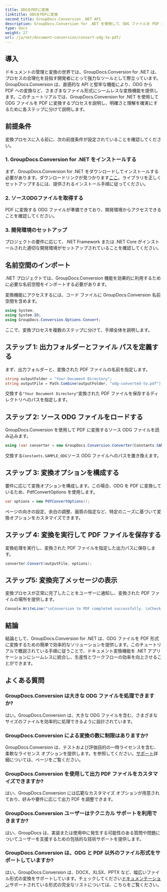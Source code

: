 ```yaml
---
title: ODGをPDFに変換
linktitle: ODGをPDFに変換
second_title: GroupDocs.Conversion .NET API
description: GroupDocs.Conversion for .NET を使用して、ODG ファイルを PDF に簡単に変換する方法を学びます。ドキュメント管理機能を強化します。
type: docs
weight: 27
url: /ja/net/document-conversion/convert-odg-to-pdf/
---
```

## 導入
ドキュメントの管理と変換の世界では、GroupDocs.Conversion for .NET は、プロセスの合理化を目指す開発者にとって強力なツールとして際立っています。 GroupDocs.Conversion は、直感的な API と堅牢な機能により、ODG から PDF への変換など、さまざまなファイル形式にシームレスな変換機能を提供します。このチュートリアルでは、GroupDocs.Conversion for .NET を使用して ODG ファイルを PDF に変換するプロセスを説明し、明確さと理解を確実にするために各ステップに分けて説明します。
## 前提条件
変換プロセスに入る前に、次の前提条件が設定されていることを確認してください。
### 1. GroupDocs.Conversion for .NET をインストールする
まず、GroupDocs.Conversion for .NET をダウンロードしてインストールする必要があります。ダウンロードリンクが見つかります[ここ](https://releases.groupdocs.com/conversion/net/)。ライブラリを正しくセットアップするには、提供されるインストール手順に従ってください。
### 2. ソースODGファイルを取得する
PDF に変換する ODG ファイルが準備できており、開発環境からアクセスできることを確認してください。
### 3. 開発環境のセットアップ
プロジェクトの要件に応じて、.NET Framework または .NET Core がインストールされた適切な開発環境がセットアップされていることを確認してください。

## 名前空間のインポート
.NET プロジェクトでは、GroupDocs.Conversion 機能を効果的に利用するために必要な名前空間をインポートする必要があります。

変換機能にアクセスするには、コード ファイルに GroupDocs.Conversion 名前空間を含めます。
```csharp
using System;
using System.IO;
using GroupDocs.Conversion.Options.Convert;
```

ここで、変換プロセスを複数のステップに分けて、手順全体を説明します。
## ステップ 1: 出力フォルダーとファイル パスを定義する
まず、出力フォルダーと、変換された PDF ファイルの名前を指定します。
```csharp
string outputFolder = "Your Document Directory";
string outputFile = Path.Combine(outputFolder, "odg-converted-to.pdf");
```
交換する`"Your Document Directory"`変換された PDF ファイルを保存するディレクトリへのパスを指定します。
## ステップ 2: ソース ODG ファイルをロードする
GroupDocs.Conversion を使用して PDF に変換するソース ODG ファイルを読み込みます。
```csharp
using (var converter = new GroupDocs.Conversion.Converter(Constants.SAMPLE_ODG))
```
交換する`Constants.SAMPLE_ODG`ソース ODG ファイルへのパスを置き換えます。
## ステップ 3: 変換オプションを構成する
要件に応じて変換オプションを構成します。この場合、ODG を PDF に変換しているため、PdfConvertOptions を使用します。
```csharp
var options = new PdfConvertOptions();
```
ページの向きの設定、余白の調整、画質の指定など、特定のニーズに基づいて変換オプションをカスタマイズできます。
## ステップ 4: 変換を実行して PDF ファイルを保存する
変換処理を実行し、変換された PDF ファイルを指定した出力パスに保存します。
```csharp
converter.Convert(outputFile, options);
```
## ステップ5: 変換完了メッセージの表示
変換プロセスが正常に完了したことをユーザーに通知し、変換された PDF ファイルの場所を提供します。
```csharp
Console.WriteLine("\nConversion to PDF completed successfully. \nCheck output in {0}", outputFolder);
```

## 結論
結論として、GroupDocs.Conversion for .NET は、ODG ファイルを PDF 形式に変換するための簡単で効率的なソリューションを提供します。このチュートリアルで概説されている手順に従うことで、ドキュメント変換機能を .NET アプリケーションにシームレスに統合し、生産性とワークフローの効率を向上させることができます。
## よくある質問
### GroupDocs.Conversion は大きな ODG ファイルを処理できますか?
はい。GroupDocs.Conversion は、大きな ODG ファイルを含む、さまざまなサイズのファイルを効率的に処理できるように設計されています。
### GroupDocs.Conversion による変換の数に制限はありますか?
 GroupDocs.Conversion は、テストおよび評価目的の一時ライセンスを含む、柔軟なライセンス オプションを提供します。を参照してください。[サポート](https://forum.groupdocs.com/c/conversion/11)詳細については、ページをご覧ください。
### GroupDocs.Conversion を使用して出力 PDF ファイルをカスタマイズできますか?
はい、GroupDocs.Conversion には広範なカスタマイズ オプションが用意されており、好みや要件に応じて出力 PDF を調整できます。
### GroupDocs.Conversion ユーザーはテクニカル サポートを利用できますか?
はい、GroupDocs は、実装または使用中に発生する可能性のある質問や問題についてユーザーを支援するための包括的な技術サポートを提供します。
### GroupDocs.Conversion は、ODG と PDF 以外のファイル形式をサポートしていますか?
はい。GroupDocs.Conversion は、DOCX、XLSX、PPTX など、幅広いファイル形式の変換をサポートしています。チェックしてください[ドキュメンテーション](https://reference.groupdocs.com/conversion/net/)サポートされている形式の完全なリストについては、こちらをご覧ください。